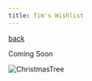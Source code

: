 ```yaml
---
title: Tim's Wishlist
---
```


[back](../index.md)

Coming Soon

![ChristmasTree](http://www.webweaver.nu/clipart/img/holidays/christmas/animated-christmas-tree.gif)